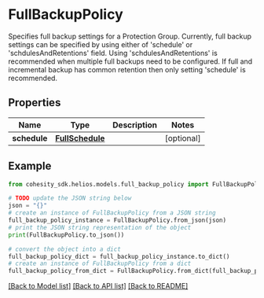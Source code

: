 # FullBackupPolicy

Specifies full backup settings for a Protection Group. Currently, full backup settings can be specified by using either of 'schedule' or 'schdulesAndRetentions' field. Using 'schdulesAndRetentions' is recommended when multiple full backups need to be configured. If full and incremental backup has common retention then only setting 'schedule' is recommended.

## Properties

Name | Type | Description | Notes
------------ | ------------- | ------------- | -------------
**schedule** | [**FullSchedule**](FullSchedule.md) |  | [optional] 

## Example

```python
from cohesity_sdk.helios.models.full_backup_policy import FullBackupPolicy

# TODO update the JSON string below
json = "{}"
# create an instance of FullBackupPolicy from a JSON string
full_backup_policy_instance = FullBackupPolicy.from_json(json)
# print the JSON string representation of the object
print(FullBackupPolicy.to_json())

# convert the object into a dict
full_backup_policy_dict = full_backup_policy_instance.to_dict()
# create an instance of FullBackupPolicy from a dict
full_backup_policy_from_dict = FullBackupPolicy.from_dict(full_backup_policy_dict)
```
[[Back to Model list]](../README.md#documentation-for-models) [[Back to API list]](../README.md#documentation-for-api-endpoints) [[Back to README]](../README.md)


